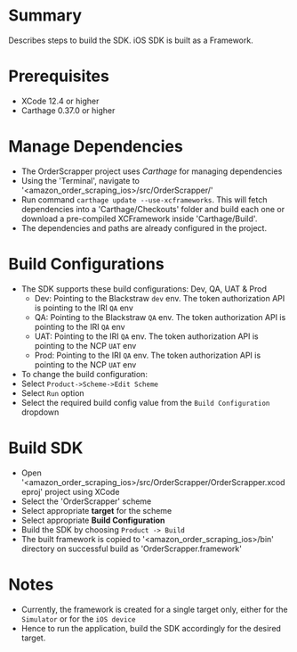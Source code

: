 # Summary

Describes steps to build the SDK.
iOS SDK is built as a Framework.

# Prerequisites

 - XCode 12.4 or higher 
 - Carthage 0.37.0 or higher 

# Manage Dependencies

- The OrderScrapper project uses *Carthage* for managing dependencies
- Using the 'Terminal', navigate to '<amazon_order_scraping_ios>/src/OrderScrapper/'
- Run command `carthage update --use-xcframeworks`. This will fetch dependencies into a 'Carthage/Checkouts' folder and build each one or download a pre-compiled XCFramework inside 'Carthage/Build'.
- The dependencies and paths are already configured in the project.

# Build Configurations

- The SDK supports these build configurations: Dev, QA, UAT & Prod
  - Dev: Pointing to the Blackstraw `dev` env. The token authorization API is pointing to the IRI `QA` env
  - QA: Pointing to the Blackstraw `QA` env. The token authorization API is pointing to the IRI `QA` env
  - UAT: Pointing to the IRI `QA` env. The token authorization API is pointing to the NCP `UAT` env
  - Prod: Pointing to the IRI `QA` env. The token authorization API is pointing to the NCP `UAT` env
- To change the build configuration:
 - Select `Product->Scheme->Edit Scheme`
 - Select `Run` option
 - Select the required build config value from the `Build Configuration` dropdown

# Build SDK

- Open '<amazon_order_scraping_ios>/src/OrderScrapper/OrderScrapper.xcodeproj' project using XCode
- Select the 'OrderScrapper' scheme
- Select appropriate **target** for the scheme
- Select appropriate **Build Configuration**
- Build the SDK by choosing `Product -> Build`
- The built framework is copied to '<amazon_order_scraping_ios>/bin' directory on successful build as 'OrderScrapper.framework'

# Notes

- Currently, the framework is created for a single target only, either for the `Simulator` or for the `iOS device` 
- Hence to run the application, build the SDK accordingly for the desired target. 

